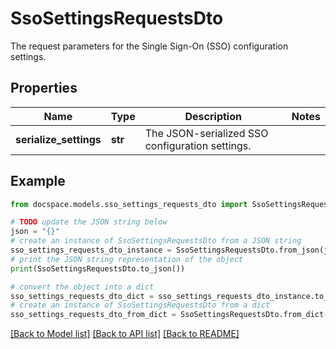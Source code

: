 # SsoSettingsRequestsDto

The request parameters for the Single Sign-On (SSO) configuration settings.

## Properties

Name | Type | Description | Notes
------------ | ------------- | ------------- | -------------
**serialize_settings** | **str** | The JSON-serialized SSO configuration settings. | 

## Example

```python
from docspace.models.sso_settings_requests_dto import SsoSettingsRequestsDto

# TODO update the JSON string below
json = "{}"
# create an instance of SsoSettingsRequestsDto from a JSON string
sso_settings_requests_dto_instance = SsoSettingsRequestsDto.from_json(json)
# print the JSON string representation of the object
print(SsoSettingsRequestsDto.to_json())

# convert the object into a dict
sso_settings_requests_dto_dict = sso_settings_requests_dto_instance.to_dict()
# create an instance of SsoSettingsRequestsDto from a dict
sso_settings_requests_dto_from_dict = SsoSettingsRequestsDto.from_dict(sso_settings_requests_dto_dict)
```
[[Back to Model list]](../README.md#documentation-for-models) [[Back to API list]](../README.md#documentation-for-api-endpoints) [[Back to README]](../README.md)


